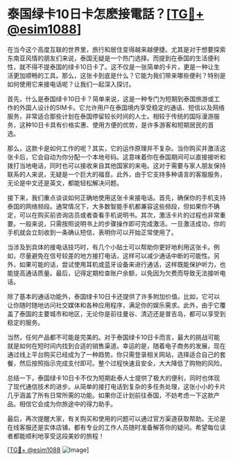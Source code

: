 # 泰国绿卡10日卡怎麽接電話？[[TG💪+ @esim1088](https://t.me/s/esim1088)]

在当今这个高度互联的世界里，旅行和居住变得越来越便捷。尤其是对于想要探索东南亚风情的朋友们来说，泰国无疑是一个热门选择。而提到在泰国的生活便利性，就不得不提泰国的绿卡10日卡了。这不仅是一张简单的卡片，更是一种让生活更加顺畅的工具。那么，这张卡到底是什么？它能为我们带来哪些便利？特别是如何使用它来接电话呢？让我们一起深入探讨。

首先，什么是泰国绿卡10日卡？简单来说，这是一种专门为短期到泰国旅游或工作的外国人设计的SIM卡。它允许用户在泰国境内享受稳定的通话、短信以及网络服务，非常适合那些计划在泰国停留较长时间的人士。相较于传统的国际漫游服务，这种10日卡具有价格实惠、使用方便的优势，是许多游客和短期居民的首选。

那么，这款卡是如何工作的呢？其实，它的运作原理并不复杂。当你购买并激活这张卡后，它会自动为你分配一个本地号码。这意味着你在泰国期间可以直接接听和拨打当地电话，同时也可以接收来自其他国家的来电。这对于需要与家人朋友保持联系的人来说，无疑是一个巨大的福音。此外，由于它支持多种语言的客服服务，无论是中文还是英文，都能轻松解决问题。

接下来，我们重点谈谈如何正确地使用这张卡来接电话。首先，确保你的手机支持泰国的网络频段。通常情况下，大多数智能手机都兼容这些频段，但如果你不确定，可以在购买前咨询店员或者查看手机说明书。其次，激活卡片的过程也非常重要。一般来说，只需按照说明书上的步骤操作即可完成激活。一旦激活成功，你的手机就会立刻收到一条确认短信，表明你可以开始正常使用了。

当涉及到具体的接电话技巧时，有几个小贴士可以帮助你更好地利用这张卡。例如，尽量避免在信号较差的地方接打电话，这样可以减少通话中断的可能性。另外，如果可能的话，尝试使用耳机或蓝牙设备来进行通话，这样既能保护听力，也能提高通话质量。最后，记得定期检查账户余额，以免因为欠费而导致无法接听电话。

除了基本的通话功能外，泰国绿卡10日卡还提供了许多附加价值。比如，它可以让你随时随地访问社交媒体和各种应用程序，满足你的娱乐需求。此外，由于它覆盖了泰国的主要城市和地区，无论你是前往曼谷、清迈还是普吉岛，都可以享受到稳定的服务。

当然，任何产品都不可能是完美的。对于泰国绿卡10日卡而言，最大的挑战可能就是如何在短时间内找到合适的销售渠道。幸运的是，随着电子商务的发展，现在通过线上平台购买已经成为了一种趋势。你只需登录相关网站，选择适合自己的套餐，然后按照指示完成支付即可。整个过程快速且安全，大大降低了购物的风险。

总结一下，泰国绿卡10日卡不仅为短期赴泰人士提供了极大的便利，同时也体现了现代通信技术的进步。从简单的接打电话到复杂的多任务处理，这张小小的卡片几乎涵盖了所有日常所需的功能。如果你正计划前往泰国，不妨考虑一下这款产品。相信它会成为你旅途中的得力助手。

最后，再次提醒大家，有关购买和使用的问题可以通过官方渠道获取帮助。无论是在线客服还是实体店铺，都有专业的工作人员随时准备解答你的疑问。希望每位读者都能顺利地享受这段美妙的旅程！

[[TG💪+ @esim1088](https://t.me/s/esim1088) ![Image](https://i.postimg.cc/4NQfJmqS/Snipaste-2025-05-13-00-14-12.png)]